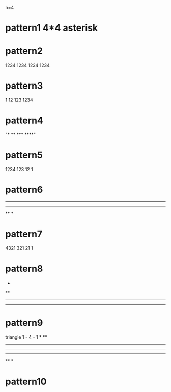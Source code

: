 n=4
# pattern1 4*4 asterisk
# pattern2 
1234
1234
1234
1234
# pattern3
1
12
123
1234
# pattern4
"* ** *** ****"
# pattern5
1234
123
12
1
# pattern6
****
***
**
*
# pattern7
4321
321
21
1
# pattern8
*
**
***
****
# pattern9
triangle 1 - 4 - 1
*
**
***
****
***
**
*
# pattern10
